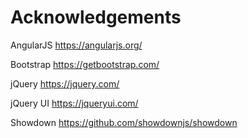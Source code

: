 # Acknowledgements

AngularJS
https://angularjs.org/

Bootstrap
https://getbootstrap.com/

jQuery
https://jquery.com/

jQuery UI
https://jqueryui.com/

Showdown
https://github.com/showdownjs/showdown
